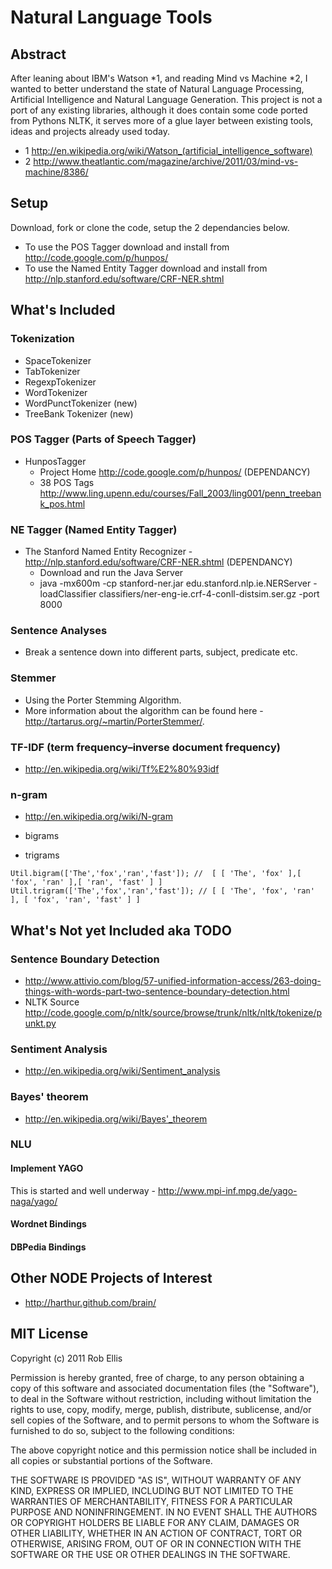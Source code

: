 # Natural Language Tools

## Abstract

After leaning about IBM's Watson *1, and reading Mind vs Machine *2, I wanted to better understand the state of Natural Language Processing, 
Artificial Intelligence and Natural Language Generation. This project is not a port of any existing libraries, although it does contain some 
code ported from Pythons NLTK, it serves more of a glue layer between existing tools, ideas and projects already used today.

* 1 http://en.wikipedia.org/wiki/Watson_(artificial_intelligence_software)
* 2 http://www.theatlantic.com/magazine/archive/2011/03/mind-vs-machine/8386/


## Setup

Download, fork or clone the code, setup the 2 dependancies below.

* To use the POS Tagger download and install from http://code.google.com/p/hunpos/
* To use the Named Entity Tagger download and install from http://nlp.stanford.edu/software/CRF-NER.shtml

## What's Included

### Tokenization 
   - SpaceTokenizer
   - TabTokenizer
   - RegexpTokenizer   
   - WordTokenizer
   - WordPunctTokenizer (new)
   - TreeBank Tokenizer (new)
   
### POS Tagger (Parts of Speech Tagger)
   - HunposTagger
      - Project Home http://code.google.com/p/hunpos/ (DEPENDANCY)
      - 38 POS Tags http://www.ling.upenn.edu/courses/Fall_2003/ling001/penn_treebank_pos.html

### NE Tagger (Named Entity Tagger)
  - The Stanford Named Entity Recognizer - http://nlp.stanford.edu/software/CRF-NER.shtml (DEPENDANCY)
    - Download and run the Java Server
    - java -mx600m -cp stanford-ner.jar edu.stanford.nlp.ie.NERServer -loadClassifier classifiers/ner-eng-ie.crf-4-conll-distsim.ser.gz -port 8000
 
### Sentence Analyses
  - Break a sentence down into different parts, subject, predicate etc.

### Stemmer
  - Using the Porter Stemming Algorithm.
  - More information about the algorithm can be found here - http://tartarus.org/~martin/PorterStemmer/.
  
### TF-IDF (term frequency–inverse document frequency)
  - http://en.wikipedia.org/wiki/Tf%E2%80%93idf
  
### n-gram
  - http://en.wikipedia.org/wiki/N-gram
  
  - bigrams
  - trigrams
  
  
  `
Util.bigram(['The','fox','ran','fast']); //  [ [ 'The', 'fox' ],[ 'fox', 'ran' ],[ 'ran', 'fast' ] ]
Util.trigram(['The','fox','ran','fast']); // [ [ 'The', 'fox', 'ran' ], [ 'fox', 'ran', 'fast' ] ]
  `
 
## What's Not yet Included aka TODO

### Sentence Boundary Detection
 - http://www.attivio.com/blog/57-unified-information-access/263-doing-things-with-words-part-two-sentence-boundary-detection.html
 - NLTK Source http://code.google.com/p/nltk/source/browse/trunk/nltk/nltk/tokenize/punkt.py

### Sentiment Analysis
 - http://en.wikipedia.org/wiki/Sentiment_analysis
 
### Bayes' theorem
 - http://en.wikipedia.org/wiki/Bayes'_theorem
 
### NLU

#### Implement YAGO 
 This is started and well underway - http://www.mpi-inf.mpg.de/yago-naga/yago/

#### Wordnet Bindings
#### DBPedia Bindings
 
## Other NODE Projects of Interest
 - http://harthur.github.com/brain/

## MIT License

Copyright (c) 2011 Rob Ellis

Permission is hereby granted, free of charge, to any person obtaining
a copy of this software and associated documentation files (the
"Software"), to deal in the Software without restriction, including
without limitation the rights to use, copy, modify, merge, publish,
distribute, sublicense, and/or sell copies of the Software, and to
permit persons to whom the Software is furnished to do so, subject to
the following conditions:

The above copyright notice and this permission notice shall be
included in all copies or substantial portions of the Software.

THE SOFTWARE IS PROVIDED "AS IS", WITHOUT WARRANTY OF ANY KIND,
EXPRESS OR IMPLIED, INCLUDING BUT NOT LIMITED TO THE WARRANTIES OF
MERCHANTABILITY, FITNESS FOR A PARTICULAR PURPOSE AND
NONINFRINGEMENT. IN NO EVENT SHALL THE AUTHORS OR COPYRIGHT HOLDERS BE
LIABLE FOR ANY CLAIM, DAMAGES OR OTHER LIABILITY, WHETHER IN AN ACTION
OF CONTRACT, TORT OR OTHERWISE, ARISING FROM, OUT OF OR IN CONNECTION
WITH THE SOFTWARE OR THE USE OR OTHER DEALINGS IN THE SOFTWARE.